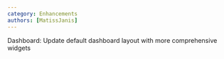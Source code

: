 ```yaml
---
category: Enhancements
authors: [MatissJanis]
---
```


Dashboard: Update default dashboard layout with more comprehensive widgets

